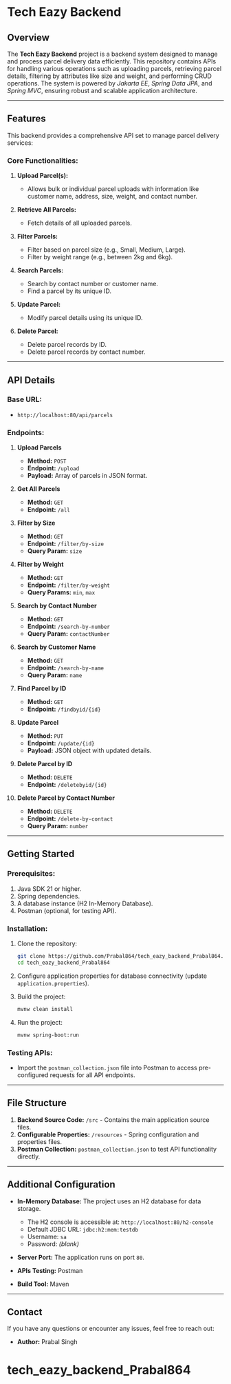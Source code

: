﻿# Tech Eazy Backend

## Overview

The **Tech Eazy Backend** project is a backend system designed to manage and process parcel delivery data efficiently. This repository contains APIs for handling various operations such as uploading parcels, retrieving parcel details, filtering by attributes like size and weight, and performing CRUD operations. The system is powered by *Jakarta EE*, *Spring Data JPA*, and *Spring MVC*, ensuring robust and scalable application architecture.

---

## Features

This backend provides a comprehensive API set to manage parcel delivery services:

### Core Functionalities:
1. **Upload Parcel(s):**
    - Allows bulk or individual parcel uploads with information like customer name, address, size, weight, and contact number.

2. **Retrieve All Parcels:**
    - Fetch details of all uploaded parcels.

3. **Filter Parcels:**
    - Filter based on parcel size (e.g., Small, Medium, Large).
    - Filter by weight range (e.g., between 2kg and 6kg).

4. **Search Parcels:**
    - Search by contact number or customer name.
    - Find a parcel by its unique ID.

5. **Update Parcel:**
    - Modify parcel details using its unique ID.

6. **Delete Parcel:**
    - Delete parcel records by ID.
    - Delete parcel records by contact number.

---

## API Details

### Base URL:
- `http://localhost:80/api/parcels`

### Endpoints:
1. **Upload Parcels**
    - **Method:** `POST`
    - **Endpoint:** `/upload`
    - **Payload:** Array of parcels in JSON format.

2. **Get All Parcels**
    - **Method:** `GET`
    - **Endpoint:** `/all`

3. **Filter by Size**
    - **Method:** `GET`
    - **Endpoint:** `/filter/by-size`
    - **Query Param:** `size`

4. **Filter by Weight**
    - **Method:** `GET`
    - **Endpoint:** `/filter/by-weight`
    - **Query Params:** `min`, `max`

5. **Search by Contact Number**
    - **Method:** `GET`
    - **Endpoint:** `/search-by-number`
    - **Query Param:** `contactNumber`

6. **Search by Customer Name**
    - **Method:** `GET`
    - **Endpoint:** `/search-by-name`
    - **Query Param:** `name`

7. **Find Parcel by ID**
    - **Method:** `GET`
    - **Endpoint:** `/findbyid/{id}`

8. **Update Parcel**
    - **Method:** `PUT`
    - **Endpoint:** `/update/{id}`
    - **Payload:** JSON object with updated details.

9. **Delete Parcel by ID**
    - **Method:** `DELETE`
    - **Endpoint:** `/deletebyid/{id}`

10. **Delete Parcel by Contact Number**
    - **Method:** `DELETE`
    - **Endpoint:** `/delete-by-contact`
    - **Query Param:** `number`

---

## Getting Started

### Prerequisites:
1. Java SDK 21 or higher.
2. Spring dependencies.
3. A database instance (H2 In-Memory Database).
4. Postman (optional, for testing API).

### Installation:
1. Clone the repository:
   ```bash
   git clone https://github.com/Prabal864/tech_eazy_backend_Prabal864.git
   cd tech_eazy_backend_Prabal864
   ```

2. Configure application properties for database connectivity (update `application.properties`).

3. Build the project:
   ```bash
   mvnw clean install
   ```

4. Run the project:
   ```bash
   mvnw spring-boot:run
   ```

### Testing APIs:
- Import the `postman_collection.json` file into Postman to access pre-configured requests for all API endpoints.

---

## File Structure

1. **Backend Source Code:** `/src` - Contains the main application source files.
2. **Configurable Properties:** `/resources` - Spring configuration and properties files.
3. **Postman Collection:** `postman_collection.json` to test API functionality directly.

---

## Additional Configuration

- **In-Memory Database:** The project uses an H2 database for data storage.
    - The H2 console is accessible at: `http://localhost:80/h2-console`
    - Default JDBC URL: `jdbc:h2:mem:testdb`
    - Username: `sa`
    - Password: *(blank)*

- **Server Port:** The application runs on port `80`.

- **APIs Testing:** Postman

- **Build Tool:** Maven

---

## Contact

If you have any questions or encounter any issues, feel free to reach out:
- **Author:** Prabal Singh
# tech_eazy_backend_Prabal864
